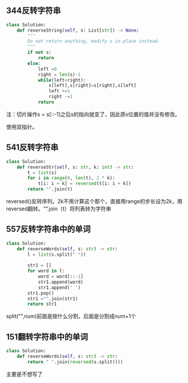 ## 344反转字符串

```python
class Solution:
    def reverseString(self, s: List[str]) -> None:
        """
        Do not return anything, modify s in-place instead.
        """
        if not s:
            return 
        else:
            left =0
            right = len(s)-1
            while(left<right):
                s[left],s[right]=s[right],s[left]
                left +=1
                right -=1
            return 
```

注：切片操作s = s[::-1]之后s的指向就变了，因此原s位置的值并没有修改。

使用双指针。

## 541反转字符串

```python
class Solution:
    def reverseStr(self, s: str, k: int) -> str:
        t = list(s)
        for i in range(0, len(t), 2 * k):
            t[i: i + k] = reversed(t[i: i + k])
        return "".join(t)

```

reversed()反转序列。2k不用计算这个那个，直接用range的步长设为2k，用reversed翻转。“”.join（t）将列表转为字符串

## 557反转字符串中的单词

```python
class Solution:
    def reverseWords(self, s: str) -> str:
        l = list(s.split(" "))
        
        str1 = []
        for word in l:
            word = word[::-1]
            str1.append(word)
            str1.append(' ')
        str1.pop()
        str1 ="".join(str1)
        return str1
```

split("",num)前面是按什么分割，后面是分割成num+1个

## 151翻转字符串中的单词

```python
class Solution:
    def reverseWords(self, s: str) -> str:
        return " ".join(reversed(s.split()))
```

主要是不想写了